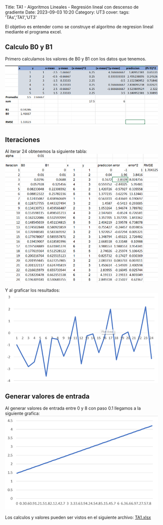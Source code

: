 Title: TA1 - Algoritmos Lineales - Regresión lineal con descenso de gradiente
Date: 2023-09-03 10:20
Category: UT3
cover:
tags: 'TAs','TA1','UT3'

El objetivo es entender como se construye el algoritmo de regresion lineal mediante el programa excel.

## Calculo B0 y B1

Primero calculamos los valores de B0 y B1 con los datos que tenemos.

![DatosB0_B1](https://github.com/gcabrera243/gcabrera243.github.io/blob/main/content/UT3/TAs/TA1/ValoresB0B1.png?raw=true)

## Iteraciones

Al iterar 24 obtenemos la siguiente tabla:
![Tabla](https://github.com/gcabrera243/gcabrera243.github.io/blob/main/content/UT3/TAs/TA1/TablaIteraciones.png?raw=true)

Y al graficar los resultados:
![Grafica](https://github.com/gcabrera243/gcabrera243.github.io/blob/main/content/UT3/TAs/TA1/GraficaTablaIteraciones.png?raw=true)

## Generar valores de entrada

Al generar valores de entrada entre 0 y 8 con paso 0.1 llegamos a la siguiente grafica:
![Grafica](https://github.com/gcabrera243/gcabrera243.github.io/blob/main/content/UT3/TAs/TA1/Tabla0a8.png?raw=true)

Los calculos y valores pueden ser vistos en el siguiente archivo:
[TA1.xlsx](https://github.com/gcabrera243/gcabrera243.github.io/blob/main/content/UT3/TAs/TA1/TA1.xlsx?raw=true)
